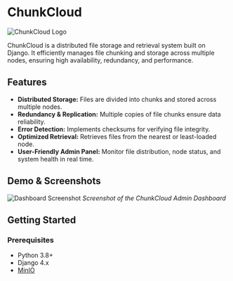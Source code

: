 # ChunkCloud

![ChunkCloud Logo](./images/logo.png)

ChunkCloud is a distributed file storage and retrieval system built on Django. It efficiently manages file chunking and storage across multiple nodes, ensuring high availability, redundancy, and performance.

## Features

- **Distributed Storage:** Files are divided into chunks and stored across multiple nodes.
- **Redundancy & Replication:** Multiple copies of file chunks ensure data reliability.
- **Error Detection:** Implements checksums for verifying file integrity.
- **Optimized Retrieval:** Retrieves files from the nearest or least-loaded node.
- **User-Friendly Admin Panel:** Monitor file distribution, node status, and system health in real time.

## Demo & Screenshots

![Dashboard Screenshot](./images/dashboard.png)
*Screenshot of the ChunkCloud Admin Dashboard*

## Getting Started

### Prerequisites

- Python 3.8+
- Django 4.x
- [MinIO](https://min.io/)

